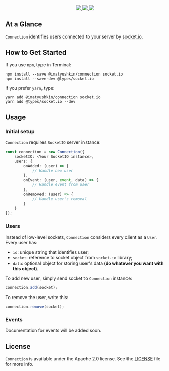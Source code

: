 <p align="center">
    <a href="https://http://www.android.com">
        <img src="https://img.shields.io/badge/Created for-Node.js-teal.svg?style=flat">
    </a>
    <a href="https://http://www.android.com">
        <img src="https://img.shields.io/badge/Written in-TypeScript-purple.svg?style=flat">
    </a>
    <a href="https://tldrlegal.com/license/apache-license-2.0-(apache-2.0)">
        <img src="https://img.shields.io/badge/License-Apache 2.0-blue.svg?style=flat">
    </a>
</p>

## At a Glance

`Connection` identifies users connected to your server by [socket.io](https://socket.io).

## How to Get Started

If you use `npm`, type in Terminal:

```
npm install --save @imatyushkin/connection socket.io
npm install --save-dev @types/socket.io
```

If you prefer `yarn`, type:

```
yarn add @imatyushkin/connection socket.io
yarn add @types/socket.io --dev
```

## Usage

### Initial setup

`Connection` requires `SocketIO` server instance:

```typescript
const connection = new Connection({
	socketIO: <Your SocketIO instance>,
	users: {
		onAdded: (user) => {
			// Handle new user
		},
		onEvent: (user, event, data) => {
			// Handle event from user
		},
		onRemoved: (user) => {
			// Handle user's removal
		}
	}
});
```

### Users

Instead of low-level sockets, `Connection` considers every client as a `User`. Every user has:

- `id`: unique string that identifies user;
- `socket`: reference to socket object from `socket.io` library;
- `data`: optional object for storing user's data **(do whatever you want with this object)**.

To add new user, simply send socket to `Connection` instance:

```typescript
connection.add(socket);
```

To remove the user, write this:

```typescript
connection.remove(socket);
```

### Events

Documentation for events will be added soon.

## License

`Connection` is available under the Apache 2.0 license. See the [LICENSE](./LICENSE) file for more info.
